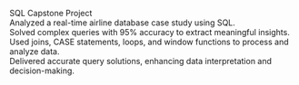 SQL Capstone Project <br/>
Analyzed a real-time airline database case study using SQL.<br/>
Solved complex queries with 95% accuracy to extract meaningful insights.<br/>
Used joins, CASE statements, loops, and window functions to process and analyze data.<br/>
Delivered accurate query solutions, enhancing data interpretation and decision-making.<br/>

